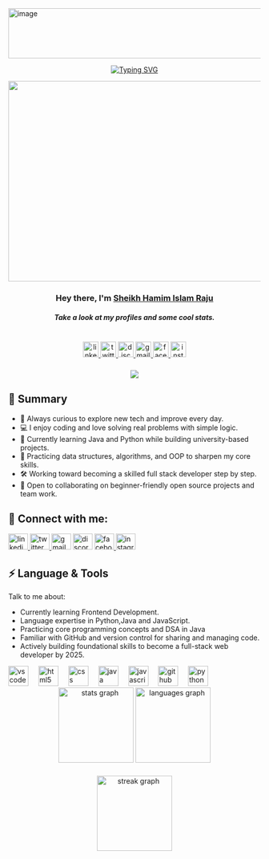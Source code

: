 <img width="900" height="100" alt="image" src="https://github.com/user-attachments/assets/6ab430f0-7302-4b8b-bf21-992879a40a9e" />


<p align="center">
  <a href="https://git.io/typing-svg">
    <img src="https://readme-typing-svg.demolab.com?font=Fira+Code&weight=600&pause=1000&color=FF0000&center=true&width=500&lines=Hi+I+am+Sheikh+Hamim+Islam+Raju;From+curious+beginner+to+confident+builder" alt="Typing SVG" />
  </a>
</p>


<div align="center">
  <img height="400" width="1200" src="https://i.pinimg.com/1200x/0d/13/46/0d1346fe637831714d4a0a704c4c48a8.jpg" />
</div>





<h3 align="center">Hey there, I'm <a href="https://github.com/HamimRaju">Sheikh Hamim Islam Raju</a></h3>

<h5 align="center">Take a look at my profiles and some cool stats.</h5>

<br clear="both">


<div align="center">
  <a href="https://www.linkedin.com/in/sheikh-hamim-islam-raju-506a1b270/" target="_blank">
    <img src="https://img.shields.io/static/v1?message=LinkedIn&logo=linkedin&label=&color=0077B5&logoColor=white&labelColor=&style=for-the-badge" height="31" alt="linkedin logo"  />
  </a>
  <a href="https://x.com/Hamim_Raju_" target="_blank">
    <img src="https://img.shields.io/static/v1?message=Twitch&logo=twitch&label=&color=9146FF&logoColor=white&labelColor=&style=for-the-badge" height="31" alt="twitter logo"  />
  </a>
  <a href="https://discord.com/channels/@me" target="_blank">
    <img src="https://img.shields.io/static/v1?message=Discord&logo=discord&label=&color=7289DA&logoColor=white&labelColor=&style=for-the-badge" height="31" alt="discord logo"  />
  </a>
  <a href="https://mail.google.com/mail/u/0/#inbox" target="_blank">
    <img src="https://img.shields.io/static/v1?message=Gmail&logo=gmail&label=&color=D14836&logoColor=white&labelColor=&style=for-the-badge" height="31" alt="gmail logo"  />
  </a>
  <a href="https://www.facebook.com/hamim.islam.raju.2025" target="_blank">
    <img src="https://img.shields.io/static/v1?message=Facebook&logo=facebook&label=&color=1877F2&logoColor=white&labelColor=&style=for-the-badge" height="31" alt="facebook logo"  />
  </a>
  <a href="https://www.instagram.com/___rajuu___70/?hl=en" target="_blank">
    <img src="https://img.shields.io/static/v1?message=Instagram&logo=instagram&label=&color=E4405F&logoColor=white&labelColor=&style=for-the-badge" height="31" alt="instagram logo"  />
  </a>
</div>

###


###

<div align="center">
  <img src="https://visitor-badge.laobi.icu/badge?page_id=HamimRaju.HamimRaju&left_color=darkgreen&right_color=darkred"  />
</div>

###



<h2><i class="fas fa-user"></i> 🌟 Summary</h2>
<ul>
   <li>🌱 Always curious to explore new tech and improve every day.</li>
  <li>💻 I enjoy coding and love solving real problems with simple logic.</li>
   <li>📘 Currently learning Java and Python while building university-based projects.</li>
  <li>🧩 Practicing data structures, algorithms, and OOP to sharpen my core skills.</li>
  <li>🛠️ Working toward becoming a skilled full stack developer step by step.</li>
  <li>🤝 Open to collaborating on beginner-friendly open source projects and team work.</li>
</ul>


<h2><i class="fas fa-users"></i> 📨 Connect with me:</h2>


<div align="left">
  <a href="https://www.linkedin.com/in/sheikh-hamim-islam-raju-506a1b270/" target="_blank">
    <img src="https://raw.githubusercontent.com/maurodesouza/profile-readme-generator/master/src/assets/icons/social/linkedin/default.svg" width="39" height="32" alt="linkedin logo"  />
  </a>
  <a href="https://x.com/Hamim_Raju_" target="_blank">
    <img src="https://raw.githubusercontent.com/maurodesouza/profile-readme-generator/master/src/assets/icons/social/twitter/default.svg" width="39" height="32" alt="twitter logo"  />
  </a>
  <img src="https://raw.githubusercontent.com/maurodesouza/profile-readme-generator/master/src/assets/icons/social/gmail/default.svg" width="39" height="32" alt="gmail logo"  />
  <img src="https://raw.githubusercontent.com/maurodesouza/profile-readme-generator/master/src/assets/icons/social/discord/default.svg" width="39" height="32" alt="discord logo"  />
  <a href="https://www.facebook.com/hamim.islam.raju.2025" target="_blank">
    <img src="https://raw.githubusercontent.com/maurodesouza/profile-readme-generator/master/src/assets/icons/social/facebook/default.svg" width="39" height="32" alt="facebook logo"  />
  </a>
  <a href="https://www.instagram.com/___rajuu___70/?hl=en" target="_blank">
    <img src="https://raw.githubusercontent.com/maurodesouza/profile-readme-generator/master/src/assets/icons/social/instagram/default.svg" width="39" height="32" alt="instagram logo"  />
  </a>



<h2><i class="fas fa-users"></i> ⚡ Language & Tools</h2>
  <p>Talk to me about:</p>
  <ul>
    <li>Currently learning Frontend Development.</li>
    <li>Language expertise in Python,Java and JavaScript.</li>
    <li>Practicing core programming concepts and DSA in Java</li>
    <li>Familiar with GitHub and version control for sharing and managing code.</li>
    <li>Actively building foundational skills to become a full-stack web developer by 2025.</li>
    
</div>
<div align="left">
  <img src="https://cdn.jsdelivr.net/gh/devicons/devicon/icons/vscode/vscode-original.svg" height="40" alt="vscode logo"  />
  <img width="12" />
  <img src="https://cdn.simpleicons.org/html5/E34F26" height="40" alt="html5 logo"  />
  <img width="12" />
  <img src="https://skillicons.dev/icons?i=css" height="40" alt="css logo"  />
  <img width="12" />
  <img src="https://skillicons.dev/icons?i=java" height="40" alt="java logo"  />
  <img width="12" />
  <img src="https://skillicons.dev/icons?i=js" height="40" alt="javascript logo"  />
  <img width="12" />
  <img src="https://skillicons.dev/icons?i=github" height="40" alt="github logo"  />
  <img width="12" />
  <img src="https://skillicons.dev/icons?i=py" height="40" alt="python logo"  />
</div>



<div align="center">
  <img src="https://github-readme-stats.vercel.app/api?username=HamimRaju&hide_title=false&hide_rank=false&show_icons=true&include_all_commits=true&count_private=true&disable_animations=false&theme=dracula&locale=en&hide_border=false&order=1" height="150" alt="stats graph"  />
  <img src="https://github-readme-stats.vercel.app/api/top-langs?username=HamimRaju&locale=en&hide_title=false&layout=compact&card_width=320&langs_count=5&theme=dracula&hide_border=false&order=2" height="150" alt="languages graph"  />
</div>

###




###

<div align="center">
  <img src="https://streak-stats.demolab.com?user=HamimRaju&locale=en&mode=daily&theme=dracula&hide_border=false&border_radius=5&order=3" height="150" alt="streak graph"  />
</div>

###
